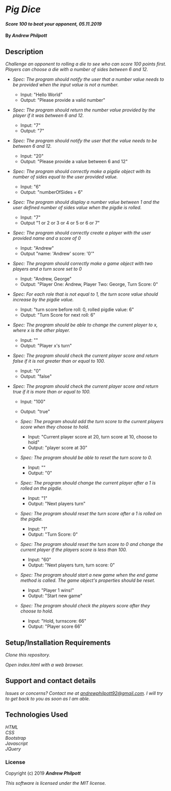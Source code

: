 # _Pig Dice_
#### _Score 100 to beat your opponent, 05.11.2019_
#### By _**Andrew Philpott**_
## Description
_Challenge an opponent to rolling a die to see who can score 100 points first. Players can choose a die with a number of sides between 6 and 12._

* _Spec: The program should notify the user that a number value needs to be provided when the input value is not a number._
    * Input: "Hello World"
    * Output: "Please provide a valid number"

* _Spec: The program should return the number value provided by the player if it was between 6 and 12._
    * Input: "7"
    * Output: "7"

* _Spec: The program should notify the user that the value needs to be between 6 and 12._
    * Input: "20"
    * Output: "Please provide a value between 6 and 12"

* _Spec: The program should correctly make a pigdie object with its number of sides equal to the user provided value._
    * Input: "6"
    * Output: "numberOfSides = 6"

* _Spec: The program should display a number value between 1 and the user defined number of sides value when the pigdie is rolled._
    * Input: "7"
    * Output "1 or 2 or 3 or 4 or 5 or 6 or 7"

* _Spec: The program should correctly create a player with the user provided name and a score of 0_
    * Input: "Andrew"
    * Output "name: 'Andrew' score: '0'"

* _Spec: The program should correctly make a game object with two players and a turn score set to 0_
    * Input: "Andrew, George"
    * Output: "Player One: Andrew, Player Two: George, Turn Score: 0"

* _Spec: For each role that is not equal to 1, the turn score value should increase by the pigdie value._
    * Input: "turn score before roll: 0, rolled pigdie value: 6"
    * Output: "Turn Score for next roll: 6"

* _Spec: The program should be able to change the current player to x, where x is the other player._
    * Input: ""
    * Output: "Player x's turn"

* _Spec: The program should check the current player score and return false if it is not greater than or equal to 100._
    * Input: "0"
    * Output: "false"

* _Spec: The program should check the current player score and return true if it is more than or equal to 100._
    * Input: "100"
    * Output: "true"

  * _Spec: The program should add the turn score to the current players score when they choose to hold._
    * Input: "Current player score at 20, turn score at 10, choose to hold"
    * Output: "player score at 30"

  * _Spec: The program should be able to reset the turn score to 0._
    * Input: ""
    * Output: "0"

  * _Spec: The program should change the current player after a 1 is rolled on the pigdie._
    * Input: "1"
    * Output: "Next players turn"

  * _Spec: The program should reset the turn score after a 1 is rolled on the pigdie._
    * Input: "1"
    * Output: "Turn Score: 0"

  * _Spec: The program should reset the turn score to 0 and change the current player if the players score is less than 100._
    * Input: "60"
    * Output: "Next players turn, turn score: 0"

  * _Spec: The program should start a new game when the end game method is called. The game object's properties should be reset._
    * Input: "Player 1 wins!"
    * Output: "Start new game"

  * _Spec: The program should check the players score after they choose to hold._
    * Input: "Hold, turnscore: 66"
    * Output: "Player score 66"

## Setup/Installation Requirements
_Clone this repository._

_Open index.html with a web browser._

## Support and contact details
_Issues or concerns? Contact me at andrewphilpott92@gmail.com. I will try to get back to you as soon as I am able._

## Technologies Used
_HTML_<br>
_CSS_<br>
_Bootstrap_<br>
_Javascript_<br>
_JQuery_

### License
Copyright (c) 2019 **_Andrew Philpott_**

*This software is licensed under the MIT license.*
